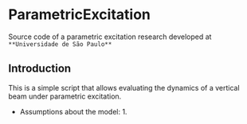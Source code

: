 # **ParametricExcitation**
Source code of a parametric excitation research developed at `**Universidade de São Paulo**`

## Introduction
This is a simple script that allows evaluating the dynamics of a vertical beam under parametric excitation. 
- Assumptions about the model:
  1. 


